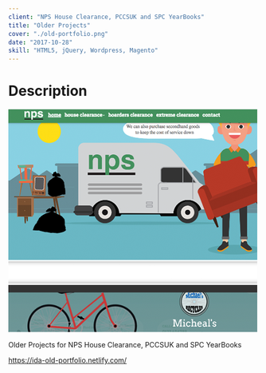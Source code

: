 ```yaml
---
client: "NPS House Clearance, PCCSUK and SPC YearBooks"
title: "Older Projects"
cover: "./old-portfolio.png"
date: "2017-10-28"
skill: "HTML5, jQuery, Wordpress, Magento"
---
```

# Description

<img src="old-portfolio.png">

Older Projects for NPS House Clearance, PCCSUK and SPC YearBooks

https://ida-old-portfolio.netlify.com/
